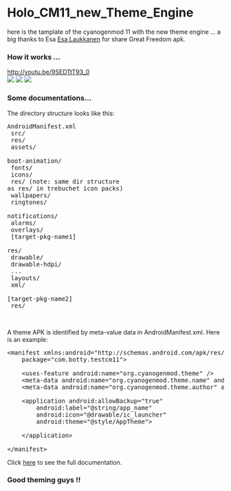 Holo_CM11_new_Theme_Engine
==========================

here is the tamplate of the cyanogenmod 11 with the new theme engine ...
a big thanks to Esa <a href="https://plus.google.com/u/0/+EsaLaukkanen/posts/fchGpNFKyNy">Esa Laukkanen</a> for share Great Freedom apk.


### How it works ...
http://youtu.be/9SEDTtT93_0<br>
<img src="https://lh6.googleusercontent.com/-Xe6PIcf5PH8/U2vr8RHPqXI/AAAAAAAAYmY/-0aCPmOU2F8/w355-h592-no/14+-+1">
<img src="https://lh3.googleusercontent.com/-U0xJUqfbP2U/U2vr8ZJouZI/AAAAAAAAYmk/arIMpoJF1Q4/w355-h592-no/14+-+2">
<img src="https://lh4.googleusercontent.com/-pOB-U3cXJbo/U2vMDVy9_bI/AAAAAAAAYlw/sbtwRYB3pJQ/w355-h592-no/14+-+2">

### Some documentations...
The directory structure looks like this:<br><pre>
AndroidManifest.xml<br>
src/<br>
res/<br>
assets/<br>
  boot-animation/<br>
  fonts/<br>
  icons/<br>
    res/ (note: same dir structure as res/ in trebuchet icon packs)<br>
  wallpapers/<br>
  ringtones/<br>
  notifications/<br>
  alarms/<br>
  overlays/<br>
      [target-pkg-name1]<br>
          res/<br>
           drawable/<br>
           drawable-hdpi/<br>
           ...<br>
           layouts/<br>
           xml/<br>
      [target-pkg-name2]<br>
          res/</pre><br>
      
A theme APK is identified by meta-value data in AndroidManifest.xml. Here is an example:<br>
<pre><div class="line" id="LC1"><span class="nt">&lt;manifest</span> <span class="na">xmlns:android=</span><span class="s">"http://schemas.android.com/apk/res/android"</span></div><div class="line" id="LC2">&nbsp;&nbsp;&nbsp;&nbsp;<span class="na">package=</span><span class="s">"com.botty.testcm11"</span><span class="nt">&gt;</span></div><div class="line" id="LC3"><br></div><div class="line" id="LC4">&nbsp;&nbsp;&nbsp;&nbsp;<span class="nt">&lt;uses-feature</span> <span class="na">android:name=</span><span class="s">"org.cyanogenmod.theme"</span> <span class="nt">/&gt;</span></div><div class="line" id="LC5">&nbsp;&nbsp;&nbsp;&nbsp;<span class="nt">&lt;meta-data</span> <span class="na">android:name=</span><span class="s">"org.cyanogenmod.theme.name"</span> <span class="na">android:value=</span><span class="s">"My Test Theme"</span><span class="nt">/&gt;</span></div><div class="line" id="LC6">&nbsp;&nbsp;&nbsp;&nbsp;<span class="nt">&lt;meta-data</span> <span class="na">android:name=</span><span class="s">"org.cyanogenmod.theme.author"</span> <span class="na">android:value=</span><span class="s">"Botty Ivan"</span> <span class="nt">/&gt;</span></div><div class="line" id="LC7"><br></div><div class="line" id="LC8">&nbsp;&nbsp;&nbsp;&nbsp;<span class="nt">&lt;application</span> <span class="na">android:allowBackup=</span><span class="s">"true"</span></div><div class="line" id="LC9">&nbsp;&nbsp;&nbsp;&nbsp;&nbsp;&nbsp;&nbsp;&nbsp;<span class="na">android:label=</span><span class="s">"@string/app_name"</span></div><div class="line" id="LC10">&nbsp;&nbsp;&nbsp;&nbsp;&nbsp;&nbsp;&nbsp;&nbsp;<span class="na">android:icon=</span><span class="s">"@drawable/ic_launcher"</span></div><div class="line" id="LC11">&nbsp;&nbsp;&nbsp;&nbsp;&nbsp;&nbsp;&nbsp;&nbsp;<span class="na">android:theme=</span><span class="s">"@style/AppTheme"</span><span class="nt">&gt;</span></div><div class="line" id="LC12"><br></div><div class="line" id="LC13">&nbsp;&nbsp;&nbsp;&nbsp;<span class="nt">&lt;/application&gt;</span></div><div class="line" id="LC14"><br></div><div class="line" id="LC15"><span class="nt">&lt;/manifest&gt;</span></div></pre>
Click <a href="http://review.cyanogenmod.org/#/c/62375/">here</a> to see the full documentation.

### Good theming guys !!
